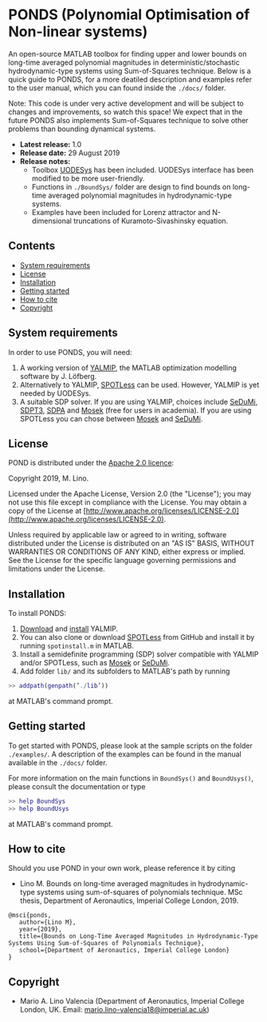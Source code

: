 # PONDS (Polynomial Optimisation of Non-linear systems)
An open-source MATLAB toolbox for finding upper and lower bounds on long-time averaged polynomial magnitudes in deterministic/stochastic hydrodynamic-type systems using Sum-of-Squares technique. Below is a quick guide to PONDS, for a more deatiled description and examples refer to the user manual, which you can found inside the `./docs/` folder.

Note: This code is under very active development and will be subject to changes and improvements, so watch this space!
We expect that in the future PONDS also implements Sum-of-Squares technique to solve other problems than bounding dynamical systems. 

* **Latest release:** 1.0
* **Release date:** 29 August 2019
* **Release notes:**
	- Toolbox [UODESys](https://github.com/aeroimperial-optimization/UODESys) has been included. UODESys interface has been modified to be more user-friendly.
	- Functions in `./BoundSys/` folder are design to find bounds on long-time averaged polynomial magnitudes in hydrodynamic-type systems.
  - Examples have been included for Lorenz attractor and N-dimensional truncations of Kuramoto-Sivashinsky equation.

## Contents
- [System requirements](#Requirements)
- [License](#License)
- [Installation](#Install)
- [Getting started](#GettingStarted)
- [How to cite](#Cite)
- [Copyright](#Copyright)

## System requirements<a name="Requirements"></a>

In order to use PONDS, you will need:

1. A working version of [YALMIP](https://yalmip.github.io/), the MATLAB optimization modelling software by J. L&ouml;fberg.
2. Alternatively to YALMIP, [SPOTLess](https://github.com/mmt/spotless/tree/master) can be used. However, YALMIP is yet needed by UODESys. 
3. A suitable SDP solver. If you are using YALMIP, choices include [SeDuMi](https://github.com/sqlp/sedumi), [SDPT3](http://www.math.nus.edu.sg/~mattohkc/sdpt3.html), [SDPA](http://sdpa.sourceforge.net/) and [Mosek](https://www.mosek.com/) (free for
    users in academia). If you are using SPOTLess you can chose between [Mosek](https://www.mosek.com/) and [SeDuMi](https://github.com/sqlp/sedumi).

## License<a name="License"></a>

POND is distributed under the [Apache 2.0 licence](http://www.apache.org/licenses/LICENSE-2.0):

Copyright 2019, M. Lino.

Licensed under the Apache License, Version 2.0 (the "License"); you may not use this file except in compliance with the License. You may obtain a copy of the License at [http://www.apache.org/licenses/LICENSE-2.0](http://www.apache.org/licenses/LICENSE-2.0).

Unless required by applicable law or agreed to in writing, software distributed under the License is distributed on an "AS IS" BASIS, WITHOUT WARRANTIES OR CONDITIONS OF ANY KIND, either express or implied. See the License for the specific language governing permissions and limitations under the License.

## Installation<a name="Install"></a>

To install PONDS:

1. [Download](https://yalmip.github.io/download/) and [install](https://yalmip.github.io/tutorial/installation/) YALMIP.
2. You can also clone or download [SPOTLess](https://github.com/mmt/spotless/tree/master) from GitHub and install it by running `spotinstall.m` in MATLAB.
3. Install a semidefinite programming (SDP) solver compatible with YALMIP and/or SPOTLess, such as [Mosek](https://www.mosek.com/) or [SeDuMi](http://sedumi.ie.lehigh.edu/).
4. Add folder `lib/` and its subfolders to MATLAB's path by running
```Matlab
>> addpath(genpath(’./lib’))
```
at MATLAB's command prompt.

## Getting started<a name="GettingStarted"></a>

To get started with PONDS, please look at the sample scripts on the folder `./examples/`. A description of the examples can be found in the manual available in the `./docs/` folder.

For more information on the main functions in `BoundSys()` and `BoundUsys()`, please consult the documentation or type

```Matlab
>> help BoundSys
>> help BoundUsys
```

at MATLAB's command prompt.

## How to cite<a name="Cite"></a>

Should you use POND in your own work, please reference it by citing

* Lino M. Bounds on long-time averaged magnitudes in hydrodynamic-type systems using sum-of-squares of polynomials technique. MSc thesis, Department of Aeronautics, Imperial College London, 2019.

 ```
@msci{ponds,
	author={Lino M},
	year={2019},
	title={Bounds on Long-Time Averaged Magnitudes in Hydrodynamic-Type Systems Using Sum-of-Squares of Polynomials Technique},
    school={Department of Aeronautics, Imperial College London}
}
 ```

## Copyright<a name="Copyright"></a>
- Mario A. Lino Valencia (Department of Aeronautics, Imperial College London, UK. Email: mario.lino-valencia18@imperial.ac.uk)  


